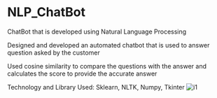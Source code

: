 # NLP_ChatBot
ChatBot that is developed using Natural Language Processing

Designed and developed an automated chatbot that is used to answer question asked by the customer


Used cosine similarity to compare the questions with the answer and calculates the score to provide the accurate answer


Technology and Library Used: Sklearn, NLTK, Numpy, Tkinter
![i1](https://user-images.githubusercontent.com/52229205/181399229-5c5e56a3-cbd4-4309-aa8b-e0471ded0b74.PNG)
